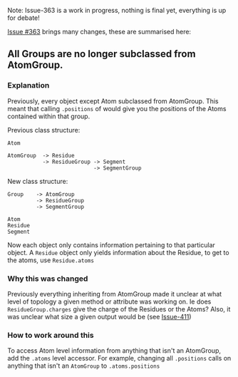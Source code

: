 Note: Issue-363 is a work in progress, nothing is final yet, everything is up for debate!

[Issue #363](https://github.com/MDAnalysis/mdanalysis/issues/363) brings many changes, these are summarised here:

## All Groups are no longer subclassed from AtomGroup.  

### Explanation

Previously, every object except Atom subclassed from AtomGroup.  This meant that calling `.positions` of would give you the positions of the Atoms contained within that group.

Previous class structure:
```
Atom

AtomGroup  -> Residue
           -> ResidueGroup -> Segment
                           -> SegmentGroup
```
New class structure:
```
Group    -> AtomGroup
         -> ResidueGroup
         -> SegmentGroup

Atom
Residue
Segment
```

Now each object only contains information pertaining to that particular object.  A `Residue` object only yields information about the Residue, to get to the atoms, use `Residue.atoms`

### Why this was changed

Previously everything inheriting from AtomGroup made it unclear at what level of topology a given method or attribute was working on.  Ie does `ResidueGroup.charges` give the charge of the Residues or the Atoms?
Also, it was unclear what size a given output would be (see [Issue-411](https://github.com/MDAnalysis/mdanalysis/issues/411))

### How to work around this

To access Atom level information from anything that isn't an AtomGroup, add the `.atoms` level accessor.
For example, changing all `.positions` calls on anything that isn't an `AtomGroup` to `.atoms.positions`